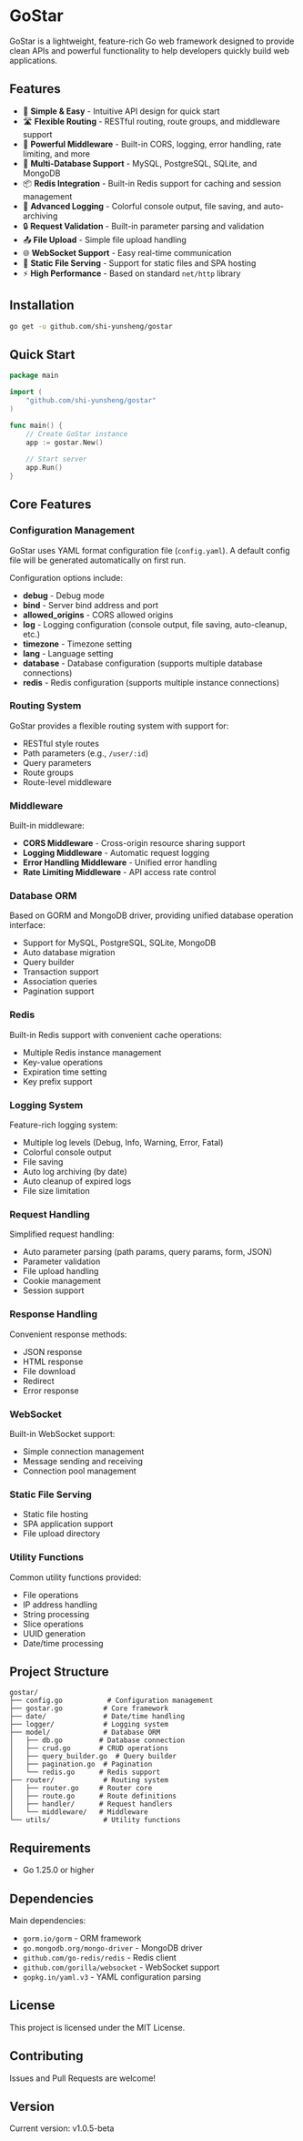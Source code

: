 # GoStar

GoStar is a lightweight, feature-rich Go web framework designed to provide clean APIs and powerful functionality to help developers quickly build web applications.

## Features

- 🚀 **Simple & Easy** - Intuitive API design for quick start
- 🛣️ **Flexible Routing** - RESTful routing, route groups, and middleware support
- 🔌 **Powerful Middleware** - Built-in CORS, logging, error handling, rate limiting, and more
- 💾 **Multi-Database Support** - MySQL, PostgreSQL, SQLite, and MongoDB
- 📦 **Redis Integration** - Built-in Redis support for caching and session management
- 📝 **Advanced Logging** - Colorful console output, file saving, and auto-archiving
- 🔒 **Request Validation** - Built-in parameter parsing and validation
- 📤 **File Upload** - Simple file upload handling
- 🌐 **WebSocket Support** - Easy real-time communication
- 🎨 **Static File Serving** - Support for static files and SPA hosting
- ⚡ **High Performance** - Based on standard `net/http` library

## Installation

```bash
go get -u github.com/shi-yunsheng/gostar
```

## Quick Start

```go
package main

import (
    "github.com/shi-yunsheng/gostar"
)

func main() {
    // Create GoStar instance
    app := gostar.New()
    
    // Start server
    app.Run()
}
```

## Core Features

### Configuration Management

GoStar uses YAML format configuration file (`config.yaml`). A default config file will be generated automatically on first run.

Configuration options include:
- **debug** - Debug mode
- **bind** - Server bind address and port
- **allowed_origins** - CORS allowed origins
- **log** - Logging configuration (console output, file saving, auto-cleanup, etc.)
- **timezone** - Timezone setting
- **lang** - Language setting
- **database** - Database configuration (supports multiple database connections)
- **redis** - Redis configuration (supports multiple instance connections)

### Routing System

GoStar provides a flexible routing system with support for:

- RESTful style routes
- Path parameters (e.g., `/user/:id`)
- Query parameters
- Route groups
- Route-level middleware

### Middleware

Built-in middleware:
- **CORS Middleware** - Cross-origin resource sharing support
- **Logging Middleware** - Automatic request logging
- **Error Handling Middleware** - Unified error handling
- **Rate Limiting Middleware** - API access rate control

### Database ORM

Based on GORM and MongoDB driver, providing unified database operation interface:

- Support for MySQL, PostgreSQL, SQLite, MongoDB
- Auto database migration
- Query builder
- Transaction support
- Association queries
- Pagination support

### Redis

Built-in Redis support with convenient cache operations:

- Multiple Redis instance management
- Key-value operations
- Expiration time setting
- Key prefix support

### Logging System

Feature-rich logging system:

- Multiple log levels (Debug, Info, Warning, Error, Fatal)
- Colorful console output
- File saving
- Auto log archiving (by date)
- Auto cleanup of expired logs
- File size limitation

### Request Handling

Simplified request handling:

- Auto parameter parsing (path params, query params, form, JSON)
- Parameter validation
- File upload handling
- Cookie management
- Session support

### Response Handling

Convenient response methods:

- JSON response
- HTML response
- File download
- Redirect
- Error response

### WebSocket

Built-in WebSocket support:

- Simple connection management
- Message sending and receiving
- Connection pool management

### Static File Serving

- Static file hosting
- SPA application support
- File upload directory

### Utility Functions

Common utility functions provided:

- File operations
- IP address handling
- String processing
- Slice operations
- UUID generation
- Date/time processing

## Project Structure

```
gostar/
├── config.go           # Configuration management
├── gostar.go          # Core framework
├── date/              # Date/time handling
├── logger/            # Logging system
├── model/             # Database ORM
│   ├── db.go         # Database connection
│   ├── crud.go       # CRUD operations
│   ├── query_builder.go  # Query builder
│   ├── pagination.go  # Pagination
│   └── redis.go      # Redis support
├── router/            # Routing system
│   ├── router.go     # Router core
│   ├── route.go      # Route definitions
│   ├── handler/      # Request handlers
│   └── middleware/   # Middleware
└── utils/             # Utility functions
```

## Requirements

- Go 1.25.0 or higher

## Dependencies

Main dependencies:
- `gorm.io/gorm` - ORM framework
- `go.mongodb.org/mongo-driver` - MongoDB driver
- `github.com/go-redis/redis` - Redis client
- `github.com/gorilla/websocket` - WebSocket support
- `gopkg.in/yaml.v3` - YAML configuration parsing

## License

This project is licensed under the MIT License.

## Contributing

Issues and Pull Requests are welcome!

## Version

Current version: v1.0.5-beta

